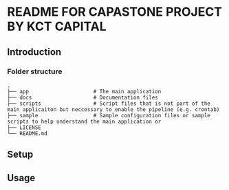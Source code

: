 # README FOR CAPASTONE PROJECT BY KCT CAPITAL

## Introduction

### Folder structure

    .
    ├── app                     # The main application
    ├── docs                    # Documentation files
    ├── scripts                 # Script files that is not part of the main applicaiton but neccessary to enable the pipeline (e.g. crontab)
    ├── sample                  # Sample configuration files or sample scripts to help understand the main application or 
    ├── LICENSE
    └── README.md

## Setup

## Usage
